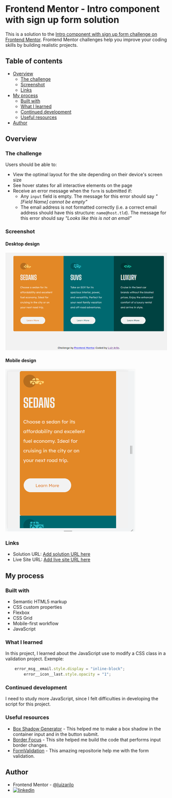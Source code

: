 # Frontend Mentor - Intro component with sign up form solution

This is a solution to the [Intro component with sign up form challenge on Frontend Mentor](https://www.frontendmentor.io/challenges/intro-component-with-signup-form-5cf91bd49edda32581d28fd1). Frontend Mentor challenges help you improve your coding skills by building realistic projects. 

## Table of contents

- [Overview](#overview)
  - [The challenge](#the-challenge)
  - [Screenshot](#screenshot)
  - [Links](#links)
- [My process](#my-process)
  - [Built with](#built-with)
  - [What I learned](#what-i-learned)
  - [Continued development](#continued-development)
  - [Useful resources](#useful-resources)
- [Author](#author)


## Overview

### The challenge

Users should be able to:

- View the optimal layout for the site depending on their device's screen size
- See hover states for all interactive elements on the page
- Receive an error message when the `form` is submitted if:
  - Any `input` field is empty. The message for this error should say *"[Field Name] cannot be empty"*
  - The email address is not formatted correctly (i.e. a correct email address should have this structure: `name@host.tld`). The message for this error should say *"Looks like this is not an email"*

### Screenshot

#### Desktop design

<img src="https://github.com/luizarilo/3-columns-preview-card/blob/master/images/desktop.png" alt="Desktop design"/>

#### Mobile design

<img src="https://github.com/luizarilo/3-columns-preview-card/blob/master/images/mobile.png" alt="Mobile design"/>


### Links

- Solution URL: [Add solution URL here](https://your-solution-url.com)
- Live Site URL: [Add live site URL here](https://your-live-site-url.com)

## My process

### Built with

- Semantic HTML5 markup
- CSS custom properties
- Flexbox
- CSS Grid
- Mobile-first workflow
- JavaScript


### What I learned
In this project, I learned about the JavaScript use to modify a CSS class in a validation project. Exemple:


```js
    error_msg__email.style.display = "inline-block";
		error__icon__last.style.opacity = "1";
```


### Continued development

I need to study more JavaScript, since I felt difficulties in developing the script for this project. 


### Useful resources

- [Box Shadow Generator](https://html-css-js.com/css/generator/box-shadow/) - This helped me to make a box shadow in the container input and in the button submit.
- [Border Focus](https://stackoverflow.com/questions/16156594/how-to-change-border-color-of-textarea-on-focus) - This site helped me build the code that performs input border changes.
- [FormValidation](https://github.com/codingmarket07/Form-Validation-8jul20/blob/master/scripts.js) - This amazing repositorie help me with the form validation.



## Author

- Frontend Mentor - [@luizarilo](https://www.frontendmentor.io/profile/luizarilo)
- [![linkedin](https://img.shields.io/badge/linkedin-0A66C2?style=for-the-badge&logo=linkedin&logoColor=white)](https://www.linkedin.com/in/luiz-arilo)

